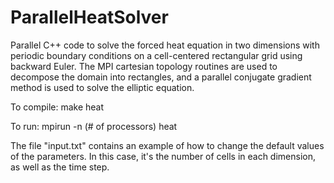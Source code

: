 # ParallelHeatSolver

Parallel C++ code to solve the forced heat equation in two dimensions with periodic boundary conditions on a cell-centered rectangular grid using backward Euler.  The MPI cartesian topology routines are used to decompose the domain into rectangles, and a parallel conjugate gradient method is used to solve the elliptic equation.

To compile: make heat

To run: mpirun -n (# of processors) heat

The file "input.txt" contains an example of how to change the default values of the parameters.  In this case, it's the number of cells in each dimension, as well as the time step.
